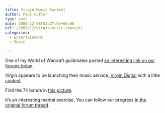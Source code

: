 ```yaml
---
title: Virgin Music Contest
author: Paul Cutler
type: post
date: 2005-12-06T01:27:04+00:00
url: /2005/12/virgin-music-contest/
categories:
  - Entertainment
  - Music

---
```

One of my World of Warcraft guildmates posted [an interesting link on our forums today][1].

Virgin appears to be launching their music service, [Virgin Digital][2] with a little [contest][3].

Find the 74 bands in [this picture][4].

It&#8217;s an interesting mental exercise. You can follow our progress [in the original forum thread][1].

 [1]: http://www.apatheia.org/forums/viewtopic.php?t=1936
 [2]: http://virgindigital.com/index_us.html
 [3]: http://www.heavy.com/heavy.php?channel=virginGame
 [4]: http://http://virgindigital.com/wallpapers/virgindigital1280x960.jpg